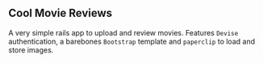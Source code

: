 ## Cool Movie Reviews

A very simple rails app to upload and review movies. Features `Devise` authentication, a barebones `Bootstrap` template and `paperclip` to load and store images. 
